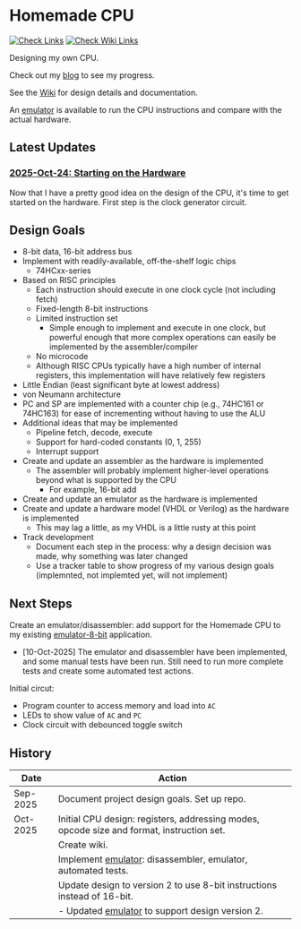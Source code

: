 # Homemade CPU

[![Check Links](https://github.com/Andy4495/Homemade-CPU/actions/workflows/check-links.yml/badge.svg)](https://github.com/Andy4495/Homemade-CPU/actions/workflows/check-links.yml)
[![Check Wiki Links](https://github.com/Andy4495/Homemade-CPU/actions/workflows/check-wiki-links.yml/badge.svg)](https://github.com/Andy4495/Homemade-CPU/actions/workflows/check-wiki-links.yml)

Designing my own CPU.

Check out my [blog][3] to see my progress.

See the [Wiki][2] for design details and documentation.

An [emulator][1] is available to run the CPU instructions and compare with the actual hardware.

## Latest Updates

### [2025-Oct-24: Starting on the Hardware][ref]

[ref]: https://github.com/Andy4495/Homemade-CPU/wiki/Blog#2025-oct-24-starting-on-the-hardware

Now that I have a pretty good idea on the design of the CPU, it's time to get started on the hardware. First step is the clock generator circuit.

## Design Goals

- 8-bit data, 16-bit address bus
- Implement with readily-available, off-the-shelf logic chips
  - 74HCxx-series
- Based on RISC principles
  - Each instruction should execute in one clock cycle (not including fetch)
  - Fixed-length 8-bit instructions
  - Limited instruction set
    - Simple enough to implement and execute in one clock, but powerful enough that more complex operations can easily be implemented by the assembler/compiler
  - No microcode
  - Although RISC CPUs typically have a high number of internal registers, this implementation will have relatively few registers
- Little Endian (least significant byte at lowest address)
- von Neumann architecture
- PC and SP are implemented with a counter chip (e.g., 74HC161 or 74HC163) for ease of incrementing without having to use the ALU
- Additional ideas that may be implemented
  - Pipeline fetch, decode, execute
  - Support for hard-coded constants (0, 1, 255)
  - Interrupt support
- Create and update an assembler as the hardware is implemented
  - The assembler will probably implement higher-level operations beyond what is supported by the CPU
    - For example, 16-bit add
- Create and update an emulator as the hardware is implemented
- Create and update a hardware model (VHDL or Verilog) as the hardware is implemented
  - This may lag a little, as my VHDL is a little rusty at this point
- Track development
  - Document each step in the process: why a design decision was made, why something was later changed
  - Use a tracker table to show progress of my various design goals (implemnted, not implemted yet, will not implement)

## Next Steps

Create an emulator/disassembler: add support for the Homemade CPU to my existing [emulator-8-bit][1] application.

- [10-Oct-2025] The emulator and disassembler have been implemented, and some manual tests have been run. Still need to run more complete tests and create some automated test actions.

Initial circut:

- Program counter to access memory and load into `AC`
- LEDs to show value of `AC` and `PC`
- Clock circuit with debounced toggle switch

## History

| Date | Action |
| ---- | ------ |
| Sep-2025 | Document project design goals. Set up repo. |
| Oct-2025 | Initial CPU design: registers, addressing modes, opcode size and format, instruction set. |
|          | Create wiki. |
|          | Implement [emulator][1]: disassembler, emulator, automated tests. |
|          | Update design to version 2 to use 8-bit instructions instead of 16-bit. |
|          | - Updated [emulator][1] to support design version 2. |

[1]: https://github.com/Andy4495/emulator-8-bit
[2]: https://github.com/Andy4495/Homemade-CPU/wiki
[3]: https://github.com/Andy4495/Homemade-CPU/wiki/Blog
